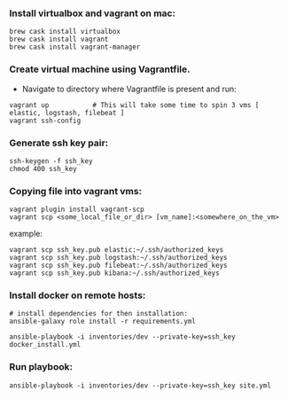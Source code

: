 ### Install virtualbox and vagrant on mac:
```
brew cask install virtualbox
brew cask install vagrant
brew cask install vagrant-manager
```

### Create virtual machine using Vagrantfile.
- Navigate to directory where Vagrantfile is present and run:
```
vagrant up           # This will take some time to spin 3 vms [ elastic, logstash, filebeat ]
vagrant ssh-config
```

### Generate ssh key pair:
```
ssh-keygen -f ssh_key
chmod 400 ssh_key
```

### Copying file into vagrant vms:

```
vagrant plugin install vagrant-scp
vagrant scp <some_local_file_or_dir> [vm_name]:<somewhere_on_the_vm>
```

example:
```
vagrant scp ssh_key.pub elastic:~/.ssh/authorized_keys
vagrant scp ssh_key.pub logstash:~/.ssh/authorized_keys
vagrant scp ssh_key.pub filebeat:~/.ssh/authorized_keys
vagrant scp ssh_key.pub kibana:~/.ssh/authorized_keys
```

### Install docker on remote hosts:
```
# install dependencies for then installation:
ansible-galaxy role install -r requirements.yml

ansible-playbook -i inventories/dev --private-key=ssh_key docker_install.yml
```

### Run playbook:
```
ansible-playbook -i inventories/dev --private-key=ssh_key site.yml
```
